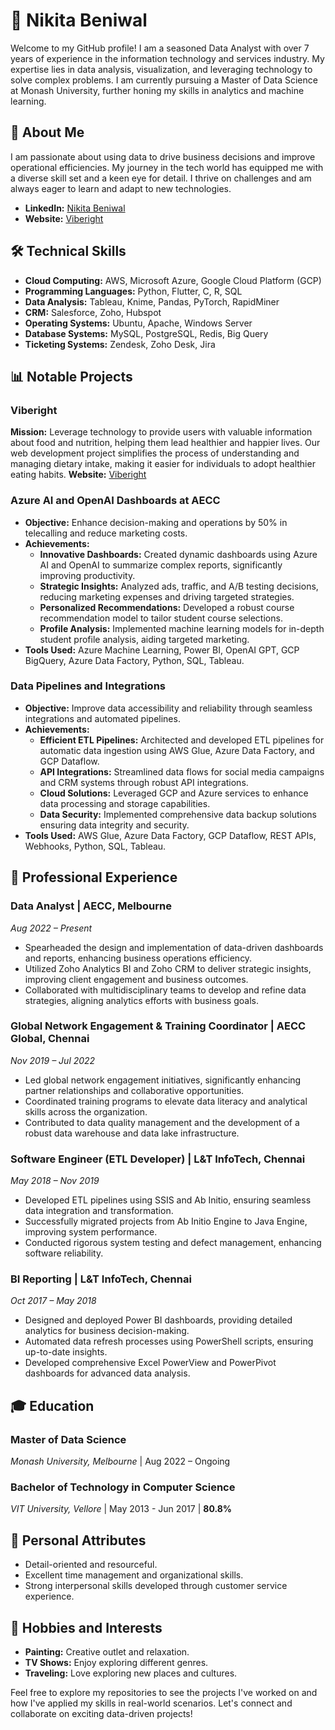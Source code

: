 # 💼 Nikita Beniwal

Welcome to my GitHub profile! I am a seasoned Data Analyst with over 7 years of experience in the information technology and services industry. My expertise lies in data analysis, visualization, and leveraging technology to solve complex problems. I am currently pursuing a Master of Data Science at Monash University, further honing my skills in analytics and machine learning.

## 🚀 About Me

I am passionate about using data to drive business decisions and improve operational efficiencies. My journey in the tech world has equipped me with a diverse skill set and a keen eye for detail. I thrive on challenges and am always eager to learn and adapt to new technologies.

- **LinkedIn:** [Nikita Beniwal](https://www.linkedin.com/in/nikitabeniwal-5b1b5b8b)
- **Website:** [Viberight](https://viberight.net/)

## 🛠 Technical Skills

- **Cloud Computing:** AWS, Microsoft Azure, Google Cloud Platform (GCP)
- **Programming Languages:** Python, Flutter, C, R, SQL
- **Data Analysis:** Tableau, Knime, Pandas, PyTorch, RapidMiner
- **CRM:** Salesforce, Zoho, Hubspot
- **Operating Systems:** Ubuntu, Apache, Windows Server
- **Database Systems:** MySQL, PostgreSQL, Redis, Big Query
- **Ticketing Systems:** Zendesk, Zoho Desk, Jira

## 📊 Notable Projects

### Viberight
**Mission:** Leverage technology to provide users with valuable information about food and nutrition, helping them lead healthier and happier lives. Our web development project simplifies the process of understanding and managing dietary intake, making it easier for individuals to adopt healthier eating habits.
**Website:** [Viberight](https://viberight.net/)

### Azure AI and OpenAI Dashboards at AECC
- **Objective:** Enhance decision-making and operations by 50% in telecalling and reduce marketing costs.
- **Achievements:**
  - **Innovative Dashboards:** Created dynamic dashboards using Azure AI and OpenAI to summarize complex reports, significantly improving productivity.
  - **Strategic Insights:** Analyzed ads, traffic, and A/B testing decisions, reducing marketing expenses and driving targeted strategies.
  - **Personalized Recommendations:** Developed a robust course recommendation model to tailor student course selections.
  - **Profile Analysis:** Implemented machine learning models for in-depth student profile analysis, aiding targeted marketing.
- **Tools Used:** Azure Machine Learning, Power BI, OpenAI GPT, GCP BigQuery, Azure Data Factory, Python, SQL, Tableau.

### Data Pipelines and Integrations
- **Objective:** Improve data accessibility and reliability through seamless integrations and automated pipelines.
- **Achievements:**
  - **Efficient ETL Pipelines:** Architected and developed ETL pipelines for automatic data ingestion using AWS Glue, Azure Data Factory, and GCP Dataflow.
  - **API Integrations:** Streamlined data flows for social media campaigns and CRM systems through robust API integrations.
  - **Cloud Solutions:** Leveraged GCP and Azure services to enhance data processing and storage capabilities.
  - **Data Security:** Implemented comprehensive data backup solutions ensuring data integrity and security.
- **Tools Used:** AWS Glue, Azure Data Factory, GCP Dataflow, REST APIs, Webhooks, Python, SQL, Tableau.

## 💼 Professional Experience

### Data Analyst | AECC, Melbourne
*Aug 2022 – Present*
- Spearheaded the design and implementation of data-driven dashboards and reports, enhancing business operations efficiency.
- Utilized Zoho Analytics BI and Zoho CRM to deliver strategic insights, improving client engagement and business outcomes.
- Collaborated with multidisciplinary teams to develop and refine data strategies, aligning analytics efforts with business goals.

### Global Network Engagement & Training Coordinator | AECC Global, Chennai
*Nov 2019 – Jul 2022*
- Led global network engagement initiatives, significantly enhancing partner relationships and collaborative opportunities.
- Coordinated training programs to elevate data literacy and analytical skills across the organization.
- Contributed to data quality management and the development of a robust data warehouse and data lake infrastructure.

### Software Engineer (ETL Developer) | L&T InfoTech, Chennai
*May 2018 – Nov 2019*
- Developed ETL pipelines using SSIS and Ab Initio, ensuring seamless data integration and transformation.
- Successfully migrated projects from Ab Initio Engine to Java Engine, improving system performance.
- Conducted rigorous system testing and defect management, enhancing software reliability.

### BI Reporting | L&T InfoTech, Chennai
*Oct 2017 – May 2018*
- Designed and deployed Power BI dashboards, providing detailed analytics for business decision-making.
- Automated data refresh processes using PowerShell scripts, ensuring up-to-date insights.
- Developed comprehensive Excel PowerView and PowerPivot dashboards for advanced data analysis.

## 🎓 Education

### Master of Data Science
*Monash University, Melbourne* | Aug 2022 – Ongoing

### Bachelor of Technology in Computer Science
*VIT University, Vellore* | May 2013 - Jun 2017 | **80.8%**

## 🌟 Personal Attributes
- Detail-oriented and resourceful.
- Excellent time management and organizational skills.
- Strong interpersonal skills developed through customer service experience.

## 🎨 Hobbies and Interests
- **Painting:** Creative outlet and relaxation.
- **TV Shows:** Enjoy exploring different genres.
- **Traveling:** Love exploring new places and cultures.

Feel free to explore my repositories to see the projects I've worked on and how I've applied my skills in real-world scenarios. Let's connect and collaborate on exciting data-driven projects!
